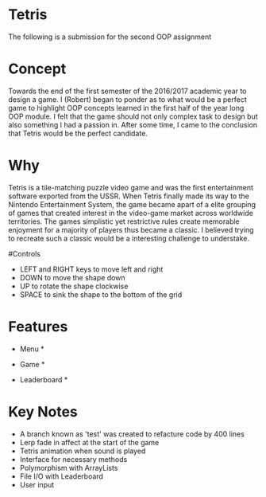 # Tetris
The following is a submission for the second OOP assignment

# Concept
Towards the end of the first semester of the 2016/2017 academic year to design a game. I (Robert) began to ponder as to what would be a perfect game to highlight OOP concepts learned in the first half of the year long OOP module. I felt that the game should not only complex task to design but also something I had a passion in. After some time, I came to the conclusion that Tetris would be the perfect candidate.

# Why
Tetris is a tile-matching puzzle video game and was the first entertainment software exported from the USSR. When Tetris finally made its way to the Nintendo Entertainment System, the game became apart of a elite grouping of games that created interest in the video-game market across worldwide territories. The games simplistic yet restrictive rules create memorable enjoyment for a majority of players thus became a classic. I believed trying to recreate such a classic would be a interesting challenge to understake.

#Controls

* LEFT and RIGHT keys to move left and right
* DOWN to move the shape down
* UP to rotate the shape clockwise
* SPACE to sink the shape to the bottom of the grid

# Features

* Menu
  * 

* Game
  * 

* Leaderboard
  * 

# Key Notes

* A branch known as 'test' was created to refacture code by 400 lines
* Lerp fade in affect at the start of the game
* Tetris animation when sound is played
* Interface for necessary methods
* Polymorphism with ArrayLists
* File I/O with Leaderboard
* User input